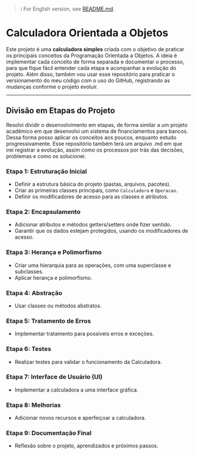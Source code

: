 > :information_source: For English version, see [README.md](README.md).

# Calculadora Orientada a Objetos

Este projeto é uma **calculadora simples** criada com o objetivo de praticar os principais conceitos da Programação Orientada a Objetos. A ideia é implementar cada conceito de forma separada e documentar o processo, para que fique fácil entender cada etapa e acompanhar a evolução do projeto. Além disso, também vou usar esse repositório para praticar o versionamento do meu código com o uso do GitHub, registrando as mudanças conforme o projeto evoluir.

---

## Divisão em Etapas do Projeto

Resolvi dividir o desenvolvimento em etapas, de forma similar a um projeto acadêmico em que desenvolvi um sistema de financiamentos para bancos. Dessa forma posso aplicar os conceitos aos poucos, enquanto estudo progressivamente. Esse repositório também terá um arquivo .md em que irei registrar a evolução, assim como os processos por trás das decisões, problemas e como os solucionei.

### **Etapa 1: Estruturação Inicial**
- Definir a estrutura básica do projeto (pastas, arquivos, pacotes).
- Criar as primeiras classes principais, como `Calculadora` e `Operacao`.
- Definir os modificadores de acesso para as classes e atributos.

### **Etapa 2: Encapsulamento**
- Adicionar atributos e métodos getters/setters onde fizer sentido.
- Garantir que os dados estejam protegidos, usando os modificadores de acesso.

### **Etapa 3: Herança e Polimorfismo**
- Criar uma hierarquia para as operações, com uma superclasse e subclasses.
- Aplicar herança e polimorfismo.

### **Etapa 4: Abstração**
- Usar classes ou métodos abstratos.

### **Etapa 5: Tratamento de Erros**
- Implementar tratamento para possíveis erros e exceções.

### **Etapa 6: Testes**
- Realizar testes para validar o funcionamento da Calculadora.

### **Etapa 7: Interface de Usuário (UI)**
- Implementar a calculadora a uma interface gráfica.

### **Etapa 8: Melhorias**
- Adicionar novos recursos e aperfeiçoar a calculadora.

### **Etapa 9: Documentação Final**
- Reflexão sobre o projeto, aprendizados e próximos passos.

